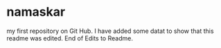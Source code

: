 # namaskar
my first repository on Git Hub.
I have added some datat to show that this readme was edited.
End of Edits to Readme.
